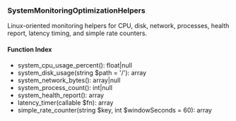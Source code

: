 ### SystemMonitoringOptimizationHelpers

Linux-oriented monitoring helpers for CPU, disk, network, processes, health report, latency timing, and simple rate counters.

#### Function Index

- system_cpu_usage_percent(): float|null
- system_disk_usage(string $path = '/'): array
- system_network_bytes(): array|null
- system_process_count(): int|null
- system_health_report(): array
- latency_timer(callable $fn): array
- simple_rate_counter(string $key, int $windowSeconds = 60): array


